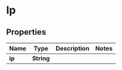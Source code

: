 

# Ip


## Properties

| Name | Type | Description | Notes |
|------------ | ------------- | ------------- | -------------|
|**ip** | **String** |  |  |




